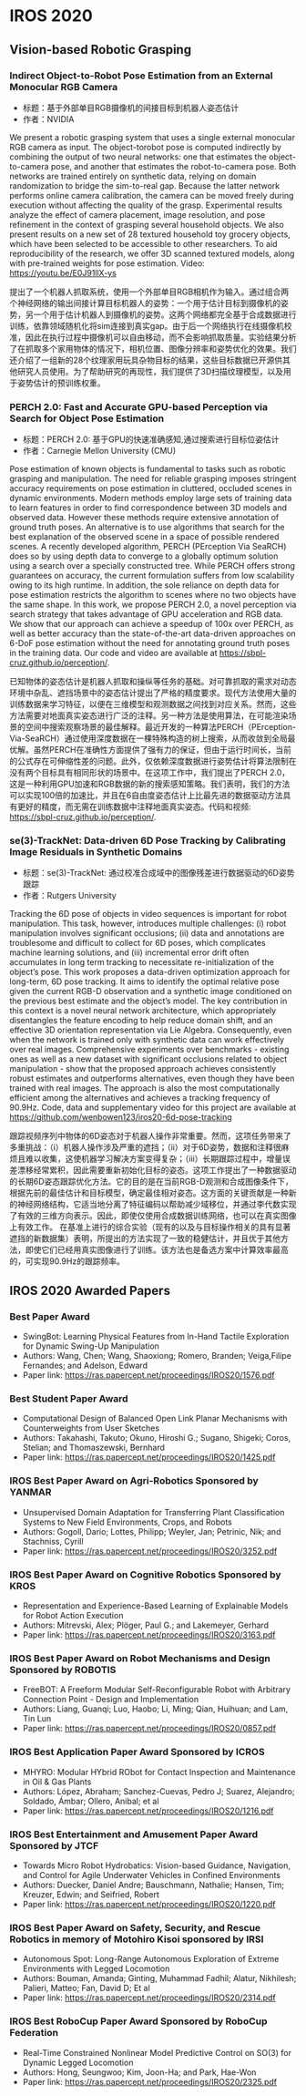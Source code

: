 # IROS 2020

## Vision-based Robotic Grasping
### Indirect Object-to-Robot Pose Estimation from an External Monocular RGB Camera

*  标题：基于外部单目RGB摄像机的间接目标到机器人姿态估计
*  作者：NVIDIA

  We present a robotic grasping system that uses a single external monocular RGB camera as input. The object-torobot pose is computed indirectly by combining the output of two neural networks: one that estimates the object-to-camera pose, and another that estimates the robot-to-camera pose. Both networks are trained entirely on synthetic data, relying on domain randomization to bridge the sim-to-real gap. Because the latter network performs online camera calibration, the camera can be moved freely during execution without affecting the quality of the grasp. Experimental results analyze the effect of camera placement, image resolution, and pose refinement in the context of grasping several household objects. We also present results on a new set of 28 textured household toy grocery objects, which have been selected to be accessible to other researchers. To aid reproducibility of the research, we offer 3D scanned textured models, along with pre-trained weights for pose estimation. Video: https://youtu.be/E0J91llX-ys

  提出了一个机器人抓取系统，使用一个外部单目RGB相机作为输入。通过组合两个神经网络的输出间接计算目标机器人的姿势：一个用于估计目标到摄像机的姿势，另一个用于估计机器人到摄像机的姿势。这两个网络都完全基于合成数据进行训练，依靠领域随机化将sim连接到真实gap。由于后一个网络执行在线摄像机校准，因此在执行过程中摄像机可以自由移动，而不会影响抓取质量。实验结果分析了在抓取多个家用物体的情况下，相机位置、图像分辨率和姿势优化的效果。我们还介绍了一组新的28个纹理家用玩具杂物目标的结果，这些目标数据已开源供其他研究人员使用。为了帮助研究的再现性，我们提供了3D扫描纹理模型，以及用于姿势估计的预训练权重。

### PERCH 2.0: Fast and Accurate GPU-based Perception via Search for Object Pose Estimation

*  标题：PERCH 2.0: 基于GPU的快速准确感知,通过搜索进行目标位姿估计
*  作者：Carnegie Mellon University (CMU)

  Pose estimation of known objects is fundamental to tasks such as robotic grasping and manipulation. The need for reliable grasping imposes stringent accuracy requirements on pose estimation in cluttered, occluded scenes in dynamic environments. Modern methods employ large sets of training data to learn features in order to find correspondence between 3D models and observed data. However these methods require extensive annotation of ground truth poses. An alternative is to use algorithms that search for the best explanation of the observed scene in a space of possible rendered scenes. A recently developed algorithm, PERCH (PErception Via SeaRCH) does so by using depth data to converge to a globally optimum solution using a search over a specially constructed tree. While PERCH offers strong guarantees on accuracy, the current formulation suffers from low scalability owing to its high runtime. In addition, the sole reliance on depth data for pose estimation restricts the algorithm to scenes where no two objects have the same shape. In this work, we propose PERCH 2.0, a novel perception via search strategy that takes advantage of GPU acceleration and RGB data. We show that our approach can achieve a speedup of 100x over PERCH, as well as better accuracy than the state-of-the-art data-driven approaches on 6-DoF pose estimation without the need for annotating ground truth poses in the training data. Our code and video are available at https://sbpl-cruz.github.io/perception/.

  已知物体的姿态估计是机器人抓取和操纵等任务的基础。对可靠抓取的需求对动态环境中杂乱、遮挡场景中的姿态估计提出了严格的精度要求。现代方法使用大量的训练数据来学习特征，以便在三维模型和观测数据之间找到对应关系。然而，这些方法需要对地面真实姿态进行广泛的注释。另一种方法是使用算法，在可能渲染场景的空间中搜索观察场景的最佳解释。最近开发的一种算法PERCH（PErception-Via-SeaRCH）通过使用深度数据在一棵特殊构造的树上搜索，从而收敛到全局最优解。虽然PERCH在准确性方面提供了强有力的保证，但由于运行时间长，当前的公式存在可伸缩性差的问题。此外，仅依赖深度数据进行姿势估计将算法限制在没有两个目标具有相同形状的场景中。在这项工作中，我们提出了PERCH 2.0，这是一种利用GPU加速和RGB数据的新的搜索感知策略。我们表明，我们的方法可以实现100倍的加速比，并且在6自由度姿态估计上比最先进的数据驱动方法具有更好的精度，而无需在训练数据中注释地面真实姿态。代码和视频: https://sbpl-cruz.github.io/perception/.


### se(3)-TrackNet: Data-driven 6D Pose Tracking by Calibrating Image Residuals in Synthetic Domains

*  标题：se(3)-TrackNet: 通过校准合成域中的图像残差进行数据驱动的6D姿势跟踪
*  作者：Rutgers University

  Tracking the 6D pose of objects in video sequences is important for robot manipulation. This task, however, introduces multiple challenges: (i) robot manipulation involves significant occlusions; (ii) data and annotations are troublesome and difficult to collect for 6D poses, which complicates machine learning solutions, and (iii) incremental error drift often accumulates in long term tracking to necessitate re-initialization of the object’s pose. This work proposes a data-driven optimization approach for long-term, 6D pose tracking. It aims to identify the optimal relative pose given the current RGB-D observation and a synthetic image conditioned on the previous best estimate and the object’s model. The key contribution in this context is a novel neural network architecture, which appropriately disentangles the feature encoding to help reduce domain shift, and an effective 3D orientation representation via Lie Algebra. Consequently, even when the network is trained only with synthetic data can work effectively over real images.
Comprehensive experiments over benchmarks - existing ones as well as a new dataset with significant occlusions related to object manipulation - show that the proposed approach achieves consistently robust estimates and outperforms alternatives, even though they have been trained with real images. The approach is also the most computationally efficient among the alternatives and achieves a tracking frequency of 90.9Hz. Code, data and supplementary video for this project are available at https://github.com/wenbowen123/iros20-6d-pose-tracking

  跟踪视频序列中物体的6D姿态对于机器人操作非常重要。然而，这项任务带来了多重挑战：（i）机器人操作涉及严重的遮挡；（ii）对于6D姿势，数据和注释很麻烦且难以收集，这使机器学习解决方案变得复杂；（iii）长期跟踪过程中，增量误差漂移经常累积，因此需要重新初始化目标的姿态。这项工作提出了一种数据驱动的长期6D姿态跟踪优化方法。它的目的是在当前RGB-D观测和合成图像条件下，根据先前的最佳估计和目标模型，确定最佳相对姿态。这方面的关键贡献是一种新的神经网络结构，它适当地分离了特征编码以帮助减少域移位，并通过李代数实现了有效的三维方向表示。因此，即使仅使用合成数据训练网络，也可以在真实图像上有效工作。
在基准上进行的综合实验（现有的以及与目标操作相关的具有显著遮挡的新数据集）表明，所提出的方法实现了一致的稳健估计，并且优于其他方法，即使它们已经用真实图像进行了训练。该方法也是备选方案中计算效率最高的，可实现90.9Hz的跟踪频率。

## IROS 2020 Awarded Papers

### Best Paper Award	
* SwingBot: Learning Physical Features from In-Hand Tactile Exploration for Dynamic Swing-Up Manipulation
* Authors: Wang, Chen; Wang, Shaoxiong; Romero, Branden; Veiga,Filipe Fernandes; and Adelson, Edward
* Paper link: https://ras.papercept.net/proceedings/IROS20/1576.pdf

### Best Student Paper Award
* Computational Design of Balanced Open Link Planar Mechanisms with Counterweights from User Sketches
* Authors: Takahashi, Takuto; Okuno, Hiroshi G.; Sugano, Shigeki; Coros, Stelian; and Thomaszewski, Bernhard
* Paper link: https://ras.papercept.net/proceedings/IROS20/1425.pdf

### IROS Best Paper Award on Agri-Robotics Sponsored by YANMAR	
* Unsupervised Domain Adaptation for Transferring Plant Classification Systems to New Field Environments, Crops, and Robots
* Authors: Gogoll, Dario; Lottes, Philipp; Weyler, Jan; Petrinic, Nik; and Stachniss, Cyrill
* Paper link: https://ras.papercept.net/proceedings/IROS20/3252.pdf

### IROS Best Paper Award on Cognitive Robotics Sponsored by KROS	
* Representation and Experience-Based Learning of Explainable Models for Robot Action Execution
* Authors: Mitrevski, Alex; Plöger, Paul G.; and Lakemeyer, Gerhard
* Paper link: https://ras.papercept.net/proceedings/IROS20/3163.pdf

### IROS Best Paper Award on Robot Mechanisms and Design Sponsored by ROBOTIS	
* FreeBOT: A Freeform Modular Self-Reconfigurable Robot with Arbitrary Connection Point - Design and Implementation
* Authors: Liang, Guanqi; Luo, Haobo; Li, Ming; Qian, Huihuan; and Lam, Tin Lun 
* Paper link: https://ras.papercept.net/proceedings/IROS20/0857.pdf

### IROS Best Application Paper Award Sponsored by ICROS	
* MHYRO: Modular HYbrid RObot for Contact Inspection and Maintenance in Oil & Gas Plants
* Authors: López, Abraham; Sanchez-Cuevas, Pedro J; Suarez, Alejandro; Soldado, Ámbar; Ollero, Anibal; et al
* Paper link: https://ras.papercept.net/proceedings/IROS20/1216.pdf

### IROS Best Entertainment and Amusement Paper Award Sponsored by JTCF	
* Towards Micro Robot Hydrobatics: Vision-based Guidance, Navigation, and Control for Agile Underwater Vehicles in Confined Environments
* Authors: Duecker, Daniel Andre; Bauschmann, Nathalie; Hansen, Tim; Kreuzer, Edwin; and Seifried, Robert
* Paper link: https://ras.papercept.net/proceedings/IROS20/1220.pdf

### IROS Best Paper Award on Safety, Security, and Rescue Robotics in memory of Motohiro Kisoi sponsored by IRSI	
* Autonomous Spot: Long-Range Autonomous Exploration of Extreme Environments with Legged Locomotion
* Authors: Bouman, Amanda; Ginting, Muhammad Fadhil; Alatur, Nikhilesh; Palieri, Matteo; Fan, David D; Et al
* Paper link: https://ras.papercept.net/proceedings/IROS20/2314.pdf

### IROS Best RoboCup Paper Award Sponsored by RoboCup Federation	
* Real-Time Constrained Nonlinear Model Predictive Control on SO(3) for Dynamic Legged Locomotion
* Authors: Hong, Seungwoo; Kim, Joon-Ha; and Park, Hae-Won
* Paper link: https://ras.papercept.net/proceedings/IROS20/2325.pdf
